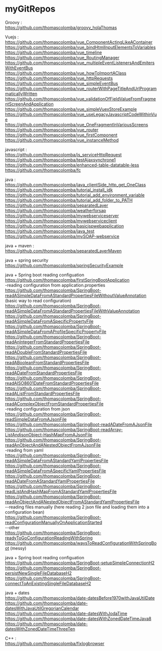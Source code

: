 # myGitRepos

Groovy : <br/>
https://github.com/thomascolomba/groovy_holaThomas

Vuejs : <br/>
https://github.com/thomascolomba/vue_ComponentActingLikeAContainer<br/>
https://github.com/thomascolomba/vue_bindHtmlInputElementsToVariables<br/>
https://github.com/thomascolomba/vue_timeline<br/>
https://github.com/thomascolomba/vue_RoutingManager<br/>
https://github.com/thomascolomba/vue_multipleEventListenersAndEmitersWithEventBus<br/>
https://github.com/thomascolomba/vue_howToImportAClass<br/>
https://github.com/thomascolomba/vue_httpRequests<br/>
https://github.com/thomascolomba/vue_simpleEventBus<br/>
https://github.com/thomascolomba/vue_routerWithPageTitleAndUrlProgrammaticallyWritten<br/>
https://github.com/thomascolomba/vue_validationOfFieldValueFromFragmentScreenAndApplication<br/>
https://github.com/thomascolomba/vue_simpleVuexStoreExample<br/>
https://github.com/thomascolomba/vue_useLegacyJavascriptCodeWithinVue<br/>
https://github.com/thomascolomba/vue_OneFragmentInVariousScreens<br/>
https://github.com/thomascolomba/vue_router<br/>
https://github.com/thomascolomba/vue_firstComponent<br/>
https://github.com/thomascolomba/vue_instanceMethod<br/>

javascript : <br/>
https://github.com/thomascolomba/js_serviceHttpRequest<br/>
https://github.com/thomascolomba/testAjaxsynchrone1<br/>
https://github.com/thomascolomba/enhanced-table-datatable-less<br/>
https://github.com/thomascolomba/fc<br/>

java :<br/>
https://github.com/thomascolomba/java_clientSide_http_get_OneClass<br/>
https://github.com/thomascolomba/tutorial_install_jdk<br/>
https://github.com/thomascolomba/tutorial_add_environment_variable<br/>
https://github.com/thomascolomba/tutorial_add_folder_to_PATH<br/>
https://github.com/thomascolomba/separatedLayer<br/>
https://github.com/thomascolomba/weatherforsap<br/>
https://github.com/thomascolomba/mywebserviceserver<br/>
https://github.com/thomascolomba/mywebserviceclient<br/>
https://github.com/thomascolomba/basicjspwebapplication<br/>
https://github.com/thomascolomba/java_test<br/>
https://github.com/thomascolomba/mySOAP-webservice<br/>

java + maven :<br/>
https://github.com/thomascolomba/separatedLayerMaven<br/>

java + spring security<br/>
https://github.com/thomascolomba/springSecurityExample<br/>

java + Spring boot reading configuation<br/>
https://github.com/thomascolomba/firstSpringBootApplication<br/>
-reading configuration from application.properties<br/>
https://github.com/thomascolomba/SpringBoot-readASimpleDataFromAStandardPropertiesFileWithoutValueAnnotation (basic way to read configuration)<br/>
https://github.com/thomascolomba/SpringBoot-readASimpleDataFromAStandardPropertiesFileWithValueAnnotation<br/>
https://github.com/thomascolomba/SpringBoot-readASimpleDataFromASpecificPropertyFile<br/>
https://github.com/thomascolomba/SpringBoot-readASimpleDataFromAProfileSpecificPropertyFile<br/>
https://github.com/thomascolomba/SpringBoot-readAnIntegerFromStandardPropertiesFile<br/>
https://github.com/thomascolomba/SpringBoot-readADoubleFromStandardPropertiesFile<br/>
https://github.com/thomascolomba/SpringBoot-readABooleanFromStandardPropertiesFile<br/>
https://github.com/thomascolomba/SpringBoot-readADateFromStandardPropertiesFile<br/>
https://github.com/thomascolomba/SpringBoot-readAISO8601DateFromStandardPropertiesFile<br/>
https://github.com/thomascolomba/SpringBoot-readAListFromStandardPropertiesFile<br/>
https://github.com/thomascolomba/SpringBoot-readAComplexObjectFromStandardPropertiesFile<br/>
-reading configuration from json<br/>
https://github.com/thomascolomba/SpringBoot-readSimpleDataFromAJsonFile<br/>
https://github.com/thomascolomba/SpringBoot-readADateFromAJsonFile<br/>
https://github.com/thomascolomba/SpringBoot-readArray-ListAndjsonObject-HashMapFromAJsonFile<br/>
https://github.com/thomascolomba/SpringBoot-readAnObjectAndANestedObjectFromAJsonFile<br/>
-reading from yaml<br/>
https://github.com/thomascolomba/SpringBoot-readASimpleDataFromAStandardYamlPropertiesFile<br/>
https://github.com/thomascolomba/SpringBoot-readASimpleDataFromASpecificYamlPropertiesFile<br/>
https://github.com/thomascolomba/SpringBoot-readADateFromAStandardYamlPropertiesFile<br/>
https://github.com/thomascolomba/SpringBoot-readListAndHashMapFromAStandardYamlPropertiesFile<br/>
https://github.com/thomascolomba/SpringBoot-readAnObjectAndANestedObjectFromAStandardYamlPropertiesFile<br/>
--reading files manually (here reading 2 json file and loading them into a configuration bean)<br/>
https://github.com/thomascolomba/SpringBoot-readConfigurationManuallyOnApplicationStarted<br/>
--other<br/>
https://github.com/thomascolomba/SpringBoot-readyToGoConfigurationReadingWithSpring<br/>
https://github.com/thomascolomba/waysToReadConfigurationWithSpringBoot (messy)<br/>

java + Spring boot reading configuation<br/>
https://github.com/thomascolomba/SpringBoot-setupSimpleConnectionH2<br/>
https://github.com/thomascolomba/SpringBoot-persistNewSingleFileDatabaseH2<br/>
https://github.com/thomascolomba/SpringBoot-connectToAnExistingSingleFileDatabaseH2<br/>

java + dates<br/>
https://github.com/thomascolomba/date-datesBefore1970withJavaUtilDate<br/>
https://github.com/thomascolomba/date-datesWithJavaUtilGregorianCalendar<br/>
https://github.com/thomascolomba/date-datesWithJodaTime<br/>
https://github.com/thomascolomba/date-datesWithZonedDateTimeJava8<br/>
https://github.com/thomascolomba/date-datesWithZonedDateTimeThreeTen<br/>

C++ : <br/>
https://github.com/thomascolomba/fixlogbrowser<br/>
